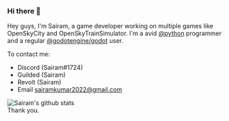 ### Hi there 👋

Hey guys, I'm Sairam, a game developer working on multiple games like OpenSkyCity and OpenSkyTrainSimulator. I'm a avid [@python](https://github.com/python/cpython) programmer and a regular [@godotengine/godot](https://github.com/godotengine/godot) user.

To contact me:
 - Discord (Sairam#1724)
 - Guilded (Sairam)
 - Revolt (Sairam)
 - Email sairamkumar2022@gmail.com

![Sairam's github stats](https://github-readme-stats.vercel.app/api?username=sairam4123&show_icons=true&count_private=true&theme=gruvbox)  
Thank you.

<!--
**sairam4123/sairam4123** is a ✨ _special_ ✨ repository because its `README.md` (this file) appears on your GitHub profile.

Here are some ideas to get you started:

- 🔭 I’m currently working on ...
- 🌱 I’m currently learning ...
- 👯 I’m looking to collaborate on ...
- 🤔 I’m looking for help with ...
- 💬 Ask me about ...
- 📫 How to reach me: ...
- 😄 Pronouns: ...
- ⚡ Fun fact: ...
-->
